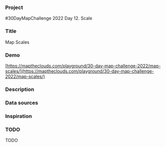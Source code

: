 ### Project

#30DayMapChallenge 2022 Day 12. Scale

### Title

Map Scales

### Demo

[https://maptheclouds.com/playground/30-day-map-challenge-2022/map-scales/](https://maptheclouds.com/playground/30-day-map-challenge-2022/map-scales/)

### Description

### Data sources

### Inspiration

### TODO

TODO
